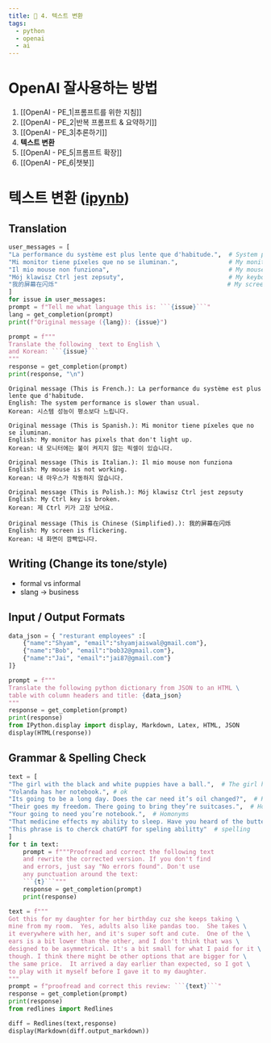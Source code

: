 ```yaml
---
title: 🤖 4. 텍스트 변환
tags:
  - python
  - openai
  - ai
---
```


# OpenAI 잘사용하는 방법 

1. [[OpenAI - PE_1|프롬프트를 위한 지침]]
2. [[OpenAI - PE_2|반복 프롬프트 & 요약하기]]
3. [[OpenAI - PE_3|추론하기]]
4. **텍스트 변환**
5. [[OpenAI - PE_5|프롬프트 확장]]
6. [[OpenAI - PE_6|챗봇]]


# 텍스트 변환 ([ipynb](https://colab.research.google.com/drive/1pN-9psJQ4pmpgn0d4AJsY7QgwD45Ef7_?usp=sharing))

## Translation 
```python
user_messages = [
"La performance du système est plus lente que d'habitude.",  # System performance is slower than normal         
"Mi monitor tiene píxeles que no se iluminan.",              # My monitor has pixels that are not lighting
"Il mio mouse non funziona",                                 # My mouse is not working
"Mój klawisz Ctrl jest zepsuty",                             # My keyboard has a broken control key
"我的屏幕在闪烁"                                               # My screen is flashing
] 
for issue in user_messages:
prompt = f"Tell me what language this is: ```{issue}```"
lang = get_completion(prompt)
print(f"Original message ({lang}): {issue}")

prompt = f"""
Translate the following  text to English \
and Korean: ```{issue}```
"""
response = get_completion(prompt)
print(response, "\n")
```
```
Original message (This is French.): La performance du système est plus lente que d'habitude.
English: The system performance is slower than usual.
Korean: 시스템 성능이 평소보다 느립니다. 

Original message (This is Spanish.): Mi monitor tiene píxeles que no se iluminan.
English: My monitor has pixels that don't light up.
Korean: 내 모니터에는 불이 켜지지 않는 픽셀이 있습니다. 

Original message (This is Italian.): Il mio mouse non funziona
English: My mouse is not working.
Korean: 내 마우스가 작동하지 않습니다. 

Original message (This is Polish.): Mój klawisz Ctrl jest zepsuty
English: My Ctrl key is broken.
Korean: 제 Ctrl 키가 고장 났어요. 

Original message (This is Chinese (Simplified).): 我的屏幕在闪烁
English: My screen is flickering.
Korean: 내 화면이 깜빡입니다. 
```

## Writing (Change its tone/style)
- formal vs informal 
- slang -> business 

## Input / Output Formats 
```python
data_json = { "resturant employees" :[ 
    {"name":"Shyam", "email":"shyamjaiswal@gmail.com"},
    {"name":"Bob", "email":"bob32@gmail.com"},
    {"name":"Jai", "email":"jai87@gmail.com"}
]}

prompt = f"""
Translate the following python dictionary from JSON to an HTML \
table with column headers and title: {data_json}
"""
response = get_completion(prompt)
print(response)
from IPython.display import display, Markdown, Latex, HTML, JSON
display(HTML(response))
```
## Grammar & Spelling Check 
```python
text = [ 
"The girl with the black and white puppies have a ball.",  # The girl has a ball.
"Yolanda has her notebook.", # ok
"Its going to be a long day. Does the car need it’s oil changed?",  # Homonyms
"Their goes my freedom. There going to bring they’re suitcases.",  # Homonyms
"Your going to need you’re notebook.",  # Homonyms
"That medicine effects my ability to sleep. Have you heard of the butterfly affect?", # Homonyms
"This phrase is to cherck chatGPT for speling abilitty"  # spelling
]
for t in text:
    prompt = f"""Proofread and correct the following text
    and rewrite the corrected version. If you don't find
    and errors, just say "No errors found". Don't use 
    any punctuation around the text:
    ```{t}```"""
    response = get_completion(prompt)
    print(response)
```
```python
text = f"""
Got this for my daughter for her birthday cuz she keeps taking \
mine from my room.  Yes, adults also like pandas too.  She takes \
it everywhere with her, and it's super soft and cute.  One of the \
ears is a bit lower than the other, and I don't think that was \
designed to be asymmetrical. It's a bit small for what I paid for it \
though. I think there might be other options that are bigger for \
the same price.  It arrived a day earlier than expected, so I got \
to play with it myself before I gave it to my daughter.
"""
prompt = f"proofread and correct this review: ```{text}```"
response = get_completion(prompt)
print(response)
from redlines import Redlines

diff = Redlines(text,response)
display(Markdown(diff.output_markdown))
```